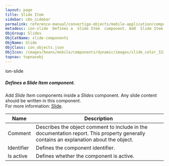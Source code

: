 ```yaml
---
layout: page
title: Slide Item
sidebar: c8o_sidebar
permalink: reference-manual/convertigo-objects/mobile-application/components/slide-components/slide-item/
metadesc: ion-slide  Defines a  Slide Item  component. Add  Slide Item  components inside a  Slides  component. Any slide content should be written in this comp
ObjGroup: Slides
ObjCatName: slide-components
ObjName: Slide
ObjClass: ion_objects.json
ObjIcon: /images/beans/mobile/components/dynamic/images/slide_color_32x32.png
topnav: topnavobj
---
```

ion-slide<br/>

##### Defines a <i>Slide Item</i> component.<br/>
Add <i>Slide Item</i> components inside a <i>Slides</i> component. Any slide content should be written in this component.<br/>
 For more information: <a href='https://ionicframework.com/docs/v3/components/#slides'>Slide</a>.

Name | Description 
--- | ---
Comment | Describes the object comment to include in the documentation report.  This property generally contains an explanation about the object. 
Identifier | Defines the component identifier.  
Is active | Defines whether the component is active. 

